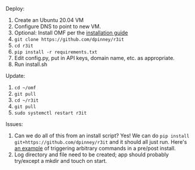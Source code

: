 Deploy:
1. Create an Ubuntu 20.04 VM
2. Configure DNS to point to new VM.
3. Optional: Install OMF per the [installation guide](https://github.com/dpinney/omf/wiki/Dev-~-Installation-Instructions)
4. `git clone https://github.com/dpinney/r3it`
5. `cd r3it`
6. `pip install -r requirements.txt`
7. Edit config.py, put in API keys, domain name, etc. as appropriate.
8. Run install.sh

Update:
1. `cd ~/omf`
2. `git pull`
3. `cd ~/r3it`
4. `git pull`
5. `sudo systemctl restart r3it`

Issues: 
1. Can we do all of this from an install script? Yes! We can do `pip install git+https://github.com/dpinney/r3it` and it should all just run. Here's [an example](https://raw.githubusercontent.com/dpinney/senesce/master/setup.py?token=AAQIL3VLOWXQMJ2HWLK4K7TADQXP4) of triggering arbitrary commands in a pre/post install.
3. Log directory and file need to be created; app should probably try/except a mkdir and touch on start.
